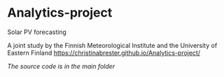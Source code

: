 # Analytics-project
Solar PV forecasting




A joint study by the Finnish Meteorological Institute and the University of Eastern Finland
https://christinabrester.github.io/Analytics-project/

*The source code is in the main folder*

